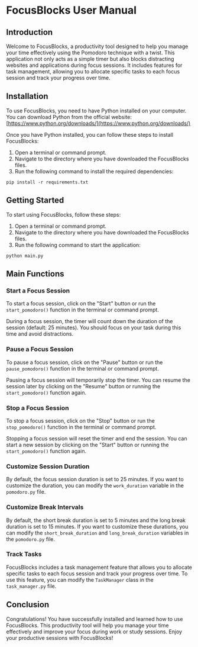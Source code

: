 # FocusBlocks User Manual

## Introduction

Welcome to FocusBlocks, a productivity tool designed to help you manage your time effectively using the Pomodoro technique with a twist. This application not only acts as a simple timer but also blocks distracting websites and applications during focus sessions. It includes features for task management, allowing you to allocate specific tasks to each focus session and track your progress over time.

## Installation

To use FocusBlocks, you need to have Python installed on your computer. You can download Python from the official website: [https://www.python.org/downloads/](https://www.python.org/downloads/)

Once you have Python installed, you can follow these steps to install FocusBlocks:

1. Open a terminal or command prompt.
2. Navigate to the directory where you have downloaded the FocusBlocks files.
3. Run the following command to install the required dependencies:

```
pip install -r requirements.txt
```

## Getting Started

To start using FocusBlocks, follow these steps:

1. Open a terminal or command prompt.
2. Navigate to the directory where you have downloaded the FocusBlocks files.
3. Run the following command to start the application:

```
python main.py
```

## Main Functions

### Start a Focus Session

To start a focus session, click on the "Start" button or run the `start_pomodoro()` function in the terminal or command prompt.

During a focus session, the timer will count down the duration of the session (default: 25 minutes). You should focus on your task during this time and avoid distractions.

### Pause a Focus Session

To pause a focus session, click on the "Pause" button or run the `pause_pomodoro()` function in the terminal or command prompt.

Pausing a focus session will temporarily stop the timer. You can resume the session later by clicking on the "Resume" button or running the `start_pomodoro()` function again.

### Stop a Focus Session

To stop a focus session, click on the "Stop" button or run the `stop_pomodoro()` function in the terminal or command prompt.

Stopping a focus session will reset the timer and end the session. You can start a new session by clicking on the "Start" button or running the `start_pomodoro()` function again.

### Customize Session Duration

By default, the focus session duration is set to 25 minutes. If you want to customize the duration, you can modify the `work_duration` variable in the `pomodoro.py` file.

### Customize Break Intervals

By default, the short break duration is set to 5 minutes and the long break duration is set to 15 minutes. If you want to customize these durations, you can modify the `short_break_duration` and `long_break_duration` variables in the `pomodoro.py` file.

### Track Tasks

FocusBlocks includes a task management feature that allows you to allocate specific tasks to each focus session and track your progress over time. To use this feature, you can modify the `TaskManager` class in the `task_manager.py` file.

## Conclusion

Congratulations! You have successfully installed and learned how to use FocusBlocks. This productivity tool will help you manage your time effectively and improve your focus during work or study sessions. Enjoy your productive sessions with FocusBlocks!